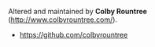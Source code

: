 Altered and maintained by **Colby Rountree** (http://www.colbyrountree.com/).

* https://github.com/colbyrountree

